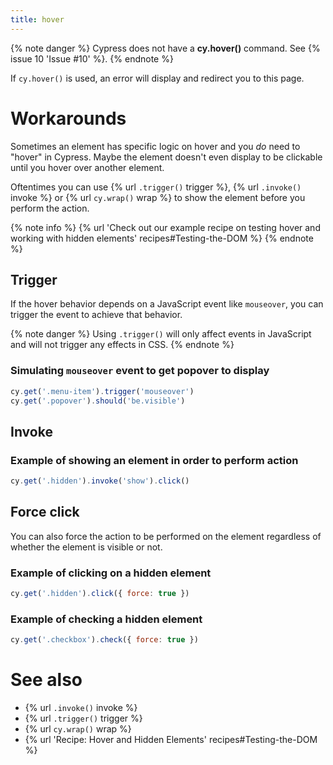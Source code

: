 ```yaml
---
title: hover
---
```


{% note danger %}
Cypress does not have a **cy.hover()** command. See {% issue 10 'Issue #10' %}.
{% endnote %}

If `cy.hover()` is used, an error will display and redirect you to this page.

# Workarounds

Sometimes an element has specific logic on hover and you *do* need to "hover" in Cypress. Maybe the element doesn't even display to be clickable until you hover over another element.

Oftentimes you can use {% url `.trigger()` trigger %}, {% url `.invoke()` invoke %} or {% url `cy.wrap()` wrap %} to show the element before you perform the action.

{% note info %}
{% url 'Check out our example recipe on testing hover and working with hidden elements' recipes#Testing-the-DOM %}
{% endnote %}

## Trigger

If the hover behavior depends on a JavaScript event like `mouseover`, you can trigger the event to achieve that behavior.

{% note danger %}
Using `.trigger()` will only affect events in JavaScript and will not trigger any effects in CSS. 
{% endnote %}

### Simulating `mouseover` event to get popover to display

```javascript
cy.get('.menu-item').trigger('mouseover')
cy.get('.popover').should('be.visible')
```

## Invoke

### Example of showing an element in order to perform action

```javascript
cy.get('.hidden').invoke('show').click()
```

## Force click

You can also force the action to be performed on the element regardless of whether the element is visible or not.

### Example of clicking on a hidden element

```javascript
cy.get('.hidden').click({ force: true })
```

### Example of checking a hidden element

```javascript
cy.get('.checkbox').check({ force: true })
```

# See also

- {% url `.invoke()` invoke %}
- {% url `.trigger()` trigger %}
- {% url `cy.wrap()` wrap %}
- {% url 'Recipe: Hover and Hidden Elements' recipes#Testing-the-DOM %}
